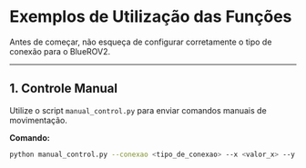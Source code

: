 # Exemplos de Utilização das Funções

Antes de começar, não esqueça de configurar corretamente o tipo de conexão para o BlueROV2.

---

## **1. Controle Manual**
Utilize o script `manual_control.py` para enviar comandos manuais de movimentação.

**Comando:**
```bash
python manual_control.py --conexao <tipo_de_conexao> --x <valor_x> --y <valor_y> --z <valor_z> --r <valor_yaw> --buttons <valor_botao>
